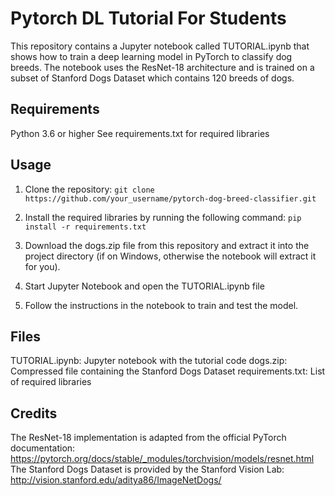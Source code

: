 # Pytorch DL Tutorial For Students

This repository contains a Jupyter notebook called TUTORIAL.ipynb that shows how to train a deep learning model in PyTorch to classify dog breeds. The notebook uses the ResNet-18 architecture and is trained on a subset of Stanford Dogs Dataset which contains 120 breeds of dogs.

## Requirements
Python 3.6 or higher
See requirements.txt for required libraries

## Usage
1. Clone the repository:
`git clone https://github.com/your_username/pytorch-dog-breed-classifier.git`
2. Install the required libraries by running the following command:
`pip install -r requirements.txt`
3. Download the dogs.zip file from this repository and extract it into the project directory (if on Windows, otherwise the notebook will extract it for you).

4. Start Jupyter Notebook and open the TUTORIAL.ipynb file
5. Follow the instructions in the notebook to train and test the model.

## Files
TUTORIAL.ipynb: Jupyter notebook with the tutorial code
dogs.zip: Compressed file containing the Stanford Dogs Dataset
requirements.txt: List of required libraries

## Credits
The ResNet-18 implementation is adapted from the official PyTorch documentation: https://pytorch.org/docs/stable/_modules/torchvision/models/resnet.html
The Stanford Dogs Dataset is provided by the Stanford Vision Lab: http://vision.stanford.edu/aditya86/ImageNetDogs/
